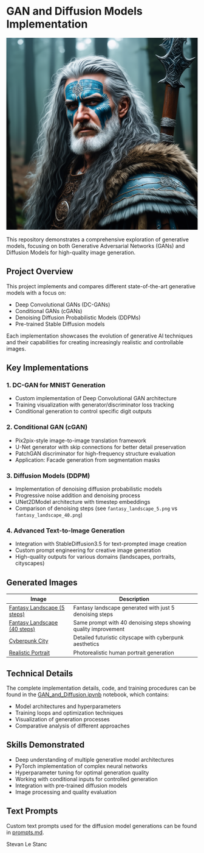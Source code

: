 # GAN and Diffusion Models Implementation

![Realistic Portrait](realistic_portrait.png)

This repository demonstrates a comprehensive exploration of generative models, focusing on both Generative Adversarial Networks (GANs) and Diffusion Models for high-quality image generation.

## Project Overview

This project implements and compares different state-of-the-art generative models with a focus on:
- Deep Convolutional GANs (DC-GANs)
- Conditional GANs (cGANs)
- Denoising Diffusion Probabilistic Models (DDPMs)
- Pre-trained Stable Diffusion models

Each implementation showcases the evolution of generative AI techniques and their capabilities for creating increasingly realistic and controllable images.

## Key Implementations

### 1. DC-GAN for MNIST Generation
- Custom implementation of Deep Convolutional GAN architecture
- Training visualization with generator/discriminator loss tracking
- Conditional generation to control specific digit outputs

### 2. Conditional GAN (cGAN)
- Pix2pix-style image-to-image translation framework
- U-Net generator with skip connections for better detail preservation
- PatchGAN discriminator for high-frequency structure evaluation
- Application: Facade generation from segmentation masks

### 3. Diffusion Models (DDPM)
- Implementation of denoising diffusion probabilistic models
- Progressive noise addition and denoising process
- UNet2DModel architecture with timestep embeddings
- Comparison of denoising steps (see `fantasy_landscape_5.png` vs `fantasy_landscape_40.png`)

### 4. Advanced Text-to-Image Generation
- Integration with StableDiffusion3.5 for text-prompted image creation
- Custom prompt engineering for creative image generation
- High-quality outputs for various domains (landscapes, portraits, cityscapes)

## Generated Images

| Image | Description |
|-------|-------------|
| [Fantasy Landscape (5 steps)](fantasy_landscape_5.png) | Fantasy landscape generated with just 5 denoising steps |
| [Fantasy Landscape (40 steps)](fantasy_landscape_40.png) | Same prompt with 40 denoising steps showing quality improvement |
| [Cyberpunk City](futuristic_cyberpunk_city.png) | Detailed futuristic cityscape with cyberpunk aesthetics |
| [Realistic Portrait](realistic_portrait.png) | Photorealistic human portrait generation |

## Technical Details

The complete implementation details, code, and training procedures can be found in the [GAN_and_Diffusion.ipynb](GAN_and_Diffusion.ipynb) notebook, which contains:
- Model architectures and hyperparameters
- Training loops and optimization techniques
- Visualization of generation processes
- Comparative analysis of different approaches

## Skills Demonstrated

- Deep understanding of multiple generative model architectures
- PyTorch implementation of complex neural networks
- Hyperparameter tuning for optimal generation quality
- Working with conditional inputs for controlled generation
- Integration with pre-trained diffusion models
- Image processing and quality evaluation

## Text Prompts

Custom text prompts used for the diffusion model generations can be found in [prompts.md](prompts.md).

Stevan Le Stanc